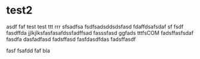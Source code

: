 test2
=====
asdf
faf
test
test
ttt
rrr
sfsadfsa
fsdfsadsddsdsfasd
fdaffdsafsdaf
sf
fsdf
fasdffda
jjlkjlksfasfasafdssfadffsad
fasssfasd
ggfads
tttfsCOM
fadsffasfsdaf
fasdfa
dasfadfasd
fadsffasd
fasfdasdfdas
fadsffasdf

fasf
fsafdd
faf
bla
